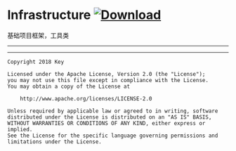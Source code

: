 # Infrastructure    [ ![Download](https://api.bintray.com/packages/keyssio/maven/KeyTools/images/download.svg) ](https://bintray.com/keyssio/maven/KeyTools/_latestVersion)

基础项目框架，工具类

---




 ---

    Copyright 2018 Key

    Licensed under the Apache License, Version 2.0 (the "License");
    you may not use this file except in compliance with the License.
    You may obtain a copy of the License at

        http://www.apache.org/licenses/LICENSE-2.0

    Unless required by applicable law or agreed to in writing, software
    distributed under the License is distributed on an "AS IS" BASIS,
    WITHOUT WARRANTIES OR CONDITIONS OF ANY KIND, either express or implied.
    See the License for the specific language governing permissions and
    limitations under the License.
